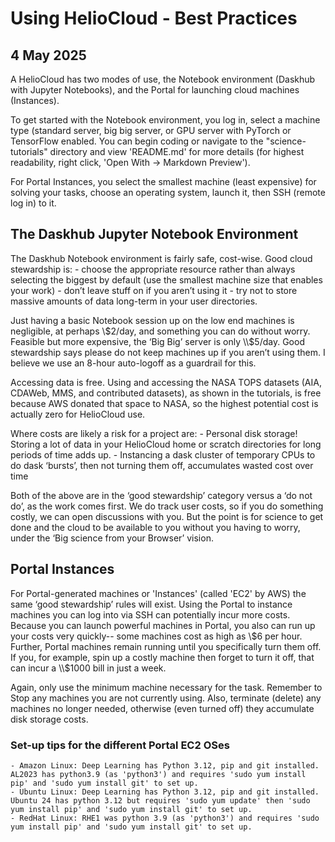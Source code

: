 # Using HelioCloud - Best Practices
## 4 May 2025

A HelioCloud has two modes of use, the Notebook environment (Daskhub with Jupyter Notebooks), and the Portal for launching cloud machines (Instances).

To get started with the Notebook environment, you log in, select a machine type (standard server, big big server, or GPU server with PyTorch or TensorFlow enabled. You can begin coding or navigate to the "science-tutorials" directory and view 'README.md' for more details (for highest readability, right click, 'Open With -> Markdown Preview').

For Portal Instances, you select the smallest machine (least expensive) for solving your tasks, choose an operating system, launch it, then SSH (remote log in) to it.

## The Daskhub Jupyter Notebook Environment

The Daskhub Notebook environment is fairly safe, cost-wise.  Good cloud stewardship is:
    - choose the appropriate resource rather than always selecting the biggest by default (use the smallest machine size that enables your work)
    - don’t leave stuff on if you aren’t using it
    - try not to store massive amounts of data long-term in your user directories.
 
Just having a basic Notebook session up on the low end machines is negligible, at perhaps \\$2/day, and something you can do without worry. Feasible but more expensive, the ‘Big Big’ server is only \\$5/day. Good stewardship says please do not keep machines up if you aren’t using them.  I believe we use an 8-hour auto-logoff as a guardrail for this.

Accessing data is free.  Using and accessing the NASA TOPS datasets (AIA, CDAWeb, MMS, and contributed datasets), as shown in the tutorials, is free because AWS donated that space to NASA, so the highest potential cost is actually zero for HelioCloud use.
 
Where costs are likely a risk for a project are:
      - Personal disk storage! Storing a lot of data in your HelioCloud home or scratch directories for long periods of time adds up.
      - Instancing a dask cluster of temporary CPUs to do dask ‘bursts’, then not turning them off, accumulates wasted cost over time
 
Both of the above are in the ‘good stewardship’ category versus a ‘do not do’, as the work comes first.  We do track user costs, so if you do something costly, we can open discussions with you.  But the point is for science to get done and the cloud to be available to you without you having to worry, under the ‘Big science from your Browser’ vision.

## Portal Instances

For Portal-generated machines or 'Instances' (called 'EC2' by AWS) the same ‘good stewardship’ rules will exist.  Using the Portal to instance machines you can log into via SSH can potentially incur more costs. Because you can launch powerful machines in Portal, you also can run up your costs very quickly-- some machines cost as high as \\$6 per hour.  Further, Portal machines remain running until you specifically turn them off.  If you, for example, spin up a costly machine then forget to turn it off, that can incur a \\$1000 bill in just a week.

Again, only use the minimum machine necessary for the task.  Remember to Stop any machines you are not currently using.  Also, terminate (delete) any machines no longer needed, otherwise (even turned off) they accumulate disk storage costs.

### Set-up tips for the different Portal EC2 OSes

    - Amazon Linux: Deep Learning has Python 3.12, pip and git installed. AL2023 has python3.9 (as 'python3') and requires 'sudo yum install pip' and 'sudo yum install git' to set up.
    - Ubuntu Linux: Deep Learning has Python 3.12, pip and git installed. Ubuntu 24 has python 3.12 but requires 'sudo yum update' then 'sudo yum install pip' and 'sudo yum install git' to set up.
    - RedHat Linux: RHE1 was python 3.9 (as 'python3') and requires 'sudo yum install pip' and 'sudo yum install git' to set up.